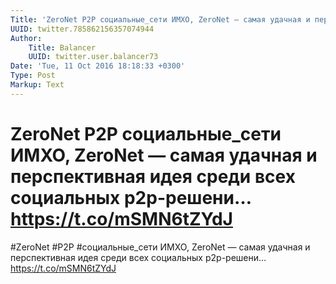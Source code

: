```yaml
---
Title: 'ZeroNet P2P социальные_сети ИМХО, ZeroNet — самая удачная и перспективная идея среди всех социальных p2p-решени… https://t.co/mSMN6tZYdJ'
UUID: twitter.785862156357074944
Author:
    Title: Balancer
    UUID: twitter.user.balancer73
Date: 'Tue, 11 Oct 2016 18:18:33 +0300'
Type: Post
Markup: Text
---
```


# ZeroNet P2P социальные_сети ИМХО, ZeroNet — самая удачная и перспективная идея среди всех социальных p2p-решени… https://t.co/mSMN6tZYdJ

#ZeroNet #P2P #социальные_сети ИМХО, ZeroNet — самая удачная
и перспективная идея среди всех социальных p2p-решени…
https://t.co/mSMN6tZYdJ